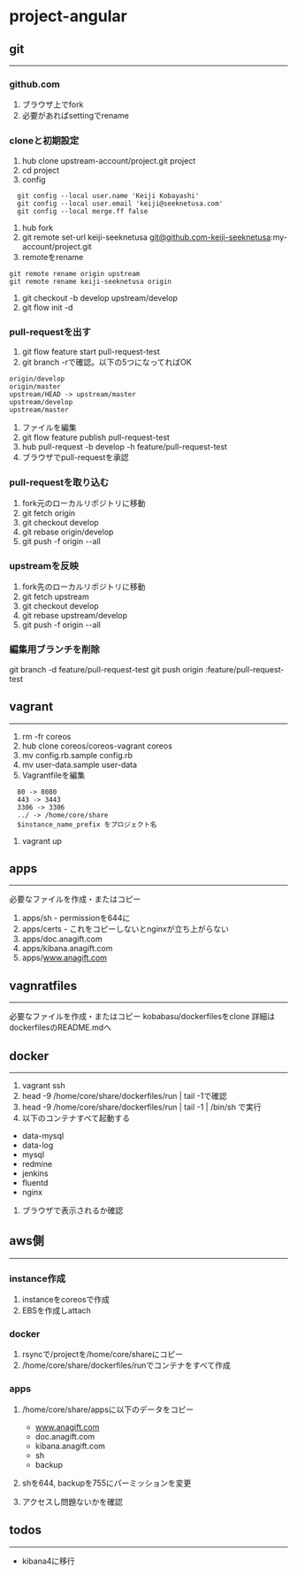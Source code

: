 # project-angular


## git
------------------------------------------------------------
### github.com
1. ブラウザ上でfork
1. 必要があればsettingでrename

### cloneと初期設定
1. hub clone upstream-account/project.git project
1. cd project
1. config

```
  git config --local user.name 'Keiji Kobayashi'
  git config --local user.email 'keiji@seeknetusa.com'
  git config --local merge.ff false
```

1. hub fork
1. git remote set-url keiji-seeknetusa git@github.com-keiji-seeknetusa:my-account/project.git
1. remoteをrename

```
git remote rename origin upstream
git remote rename keiji-seeknetusa origin
```

1. git checkout -b develop upstream/develop
1. git flow init -d

### pull-requestを出す
1. git flow feature start pull-request-test
1. git branch -rで確認。以下の5つになってればOK

```
origin/develop
origin/master
upstream/HEAD -> upstream/master
upstream/develop
upstream/master
```

1. ファイルを編集
1. git flow feature publish pull-request-test
1. hub pull-request -b develop -h feature/pull-request-test
1. ブラウザでpull-requestを承認

### pull-requestを取り込む
1. fork元のローカルリポジトリに移動
1. git fetch origin
1. git checkout develop
1. git rebase origin/develop
1. git push -f origin --all

### upstreamを反映
1. fork先のローカルリポジトリに移動
1. git fetch upstream
1. git checkout develop
1. git rebase upstream/develop
1. git push -f origin --all

### 編集用ブランチを削除
git branch -d feature/pull-request-test
git push origin :feature/pull-request-test


## vagrant
------------------------------------------------------------
1. rm -fr coreos
1. hub clone coreos/coreos-vagrant coreos
1. mv config.rb.sample config.rb
1. mv user-data.sample user-data
1. Vagrantfileを編集 

```
  80 -> 8080
  443 -> 3443
  3306 -> 3306
  ../ -> /home/core/share
  $instance_name_prefix をプロジェクト名
```

1. vagrant up


## apps
------------------------------------------------------------
必要なファイルを作成・またはコピー
1. apps/sh - permissionを644に
1. apps/certs - これをコピーしないとnginxが立ち上がらない
1. apps/doc.anagift.com
1. apps/kibana.anagift.com
1. apps/www.anagift.com


## vagnratfiles
------------------------------------------------------------
必要なファイルを作成・またはコピー
kobabasu/dockerfilesをclone
詳細はdockerfilesのREADME.mdへ


## docker
------------------------------------------------------------
1. vagrant ssh
1. head -9 /home/core/share/dockerfiles/run | tail -1で確認
1. head -9 /home/core/share/dockerfiles/run | tail -1 | /bin/sh で実行
1. 以下のコンテナすべて起動する

* data-mysql
* data-log
* mysql
* redmine
* jenkins
* fluentd
* nginx

1. ブラウザで表示されるか確認


## aws側
------------------------------------------------------------
### instance作成
1. instanceをcoreosで作成
1. EBSを作成しattach

### docker
1. rsyncで/projectを/home/core/shareにコピー
1. /home/core/share/dockerfiles/runでコンテナをすべて作成

### apps
1. /home/core/share/appsに以下のデータをコピー

   * www.anagift.com
   * doc.anagift.com
   * kibana.anagift.com
   * sh
   * backup

1. shを644, backupを755にパーミッションを変更
1. アクセスし問題ないかを確認 


## todos
------------------------------------------------------------
* kibana4に移行
